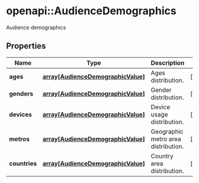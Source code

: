 # openapi::AudienceDemographics

Audience demographics

## Properties
Name | Type | Description | Notes
------------ | ------------- | ------------- | -------------
**ages** | [**array[AudienceDemographicValue]**](AudienceDemographicValue.md) | Ages distribution. | [optional] 
**genders** | [**array[AudienceDemographicValue]**](AudienceDemographicValue.md) | Gender distribution. | [optional] 
**devices** | [**array[AudienceDemographicValue]**](AudienceDemographicValue.md) | Device usage distribution. | [optional] 
**metros** | [**array[AudienceDemographicValue]**](AudienceDemographicValue.md) | Geographic metro area distribution. | [optional] 
**countries** | [**array[AudienceDemographicValue]**](AudienceDemographicValue.md) | Country area distribution. | [optional] 


